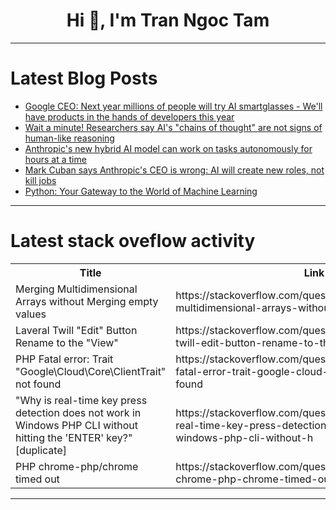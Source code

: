 <h1 align="center">Hi 👋, I'm Tran Ngoc Tam</h1>

---

# Latest Blog Posts 
<!-- BLOG-POST-LIST:START -->
- [Google CEO: Next year millions of people will try AI smartglasses - We&#39;ll have products in the hands of developers this year](https://dev.to/future_arvr/google-ceo-next-year-millions-of-people-will-try-ai-smartglasses-well-have-products-in-the-3kgb)
- [Wait a minute! Researchers say AI&#39;s &quot;chains of thought&quot; are not signs of human-like reasoning](https://dev.to/future_ai/wait-a-minute-researchers-say-ais-chains-of-thought-are-not-signs-of-human-like-reasoning-2ofn)
- [Anthropic&#39;s new hybrid AI model can work on tasks autonomously for hours at a time](https://dev.to/future_ai/anthropics-new-hybrid-ai-model-can-work-on-tasks-autonomously-for-hours-at-a-time-fgd)
- [Mark Cuban says Anthropic&#39;s CEO is wrong: AI will create new roles, not kill jobs](https://dev.to/future_ai/mark-cuban-says-anthropics-ceo-is-wrong-ai-will-create-new-roles-not-kill-jobs-1lb4)
- [Python: Your Gateway to the World of Machine Learning](https://dev.to/dev_patel_35864ca1db6093c/python-your-gateway-to-the-world-of-machine-learning-o74)
<!-- BLOG-POST-LIST:END -->

---

# Latest stack oveflow activity
<table>
  <tr><th>Title</th><th>Link</th></tr>
  <!-- STACKOVERFLOW:START --><tr><td>Merging Multidimensional Arrays without Merging empty values</td><td>https://stackoverflow.com/questions/79645431/merging-multidimensional-arrays-without-merging-empty-values</td></tr><tr><td>Laveral Twill &quot;Edit&quot; Button Rename to the &quot;View&quot;</td><td>https://stackoverflow.com/questions/79645404/laveral-twill-edit-button-rename-to-the-view</td></tr><tr><td>PHP Fatal error: Trait &quot;Google\Cloud\Core\ClientTrait&quot; not found</td><td>https://stackoverflow.com/questions/79645349/php-fatal-error-trait-google-cloud-core-clienttrait-not-found</td></tr><tr><td>&quot;Why is real-time key press detection does not work in Windows PHP CLI without hitting the &#39;ENTER&#39; key?&quot; [duplicate]</td><td>https://stackoverflow.com/questions/79645044/why-is-real-time-key-press-detection-does-not-work-in-windows-php-cli-without-h</td></tr><tr><td>PHP chrome-php/chrome timed out</td><td>https://stackoverflow.com/questions/79645039/php-chrome-php-chrome-timed-out</td></tr><!-- STACKOVERFLOW:END -->
</table>

---


